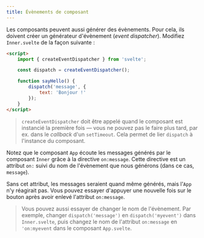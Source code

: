 ```yaml
---
title: Évènements de composant
---
```


Les composants peuvent aussi générer des évènements. Pour cela, ils doivent créer un générateur d'évènement (<span class="vo">_event dispatcher_</span>). Modifiez `Inner.svelte` de la façon suivante :

```html
<script>
	import { createEventDispatcher } from 'svelte';

	const dispatch = createEventDispatcher();

	function sayHello() {
		dispatch('message', {
			text: 'Bonjour !'
		});
	}
</script>
```

> `createEventDispatcher` doit être appelé quand le composant est instancié la première fois — vous ne pouvez pas le faire plus tard, par ex. dans le <span class="vo">_callback_</span> d'un `setTimeout`. Cela permet de lier `dispatch` à l'instance du composant.

Notez que le composant `App` écoute les messages générés par le composant `Inner` grâce à la directive `on:message`. Cette directive est un attribut `on:` suivi du nom de l'évènement que nous générons (dans ce cas, `message`).

Sans cet attribut, les messages seraient quand même générés, mais l'`App` n'y réagirait pas. Vous pouvez essayer d'appuyer une nouvelle fois sur le bouton après avoir enlevé l'attribut `on:message`.

> Vous pouvez aussi essayer de changer le nom de l'évènement. Par exemple, changer `dispatch('message')` en `dispatch('myevent')` dans `Inner.svelte`, puis changez le nom de l'attribut `on:message` en `'on:myevent` dans le composant `App.svelte`.
